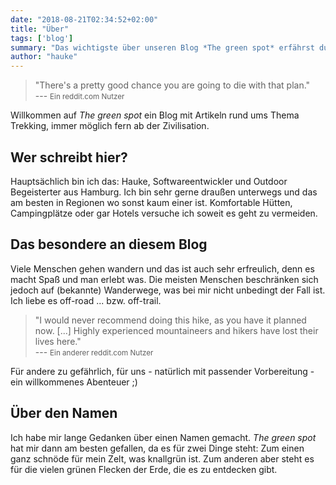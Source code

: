 ```yaml
---
date: "2018-08-21T02:34:52+02:00"
title: "Über"
tags: ['blog']
summary: "Das wichtigste über unseren Blog *The green spot* erfährst du hier."
author: "hauke"
---
```

> "There's a pretty good chance you are going to die with that plan."
> <br>--- <small>Ein reddit.com Nutzer</small>

Willkommen auf _The green spot_ ein Blog mit Artikeln rund ums Thema Trekking, immer möglich fern ab der Zivilisation.

## Wer schreibt hier?
Hauptsächlich bin ich das: Hauke, Softwareentwickler und Outdoor Begeisterter aus Hamburg.
Ich bin sehr gerne draußen unterwegs und das am besten in Regionen wo sonst kaum einer ist.
Komfortable Hütten, Campingplätze oder gar Hotels versuche ich soweit es geht zu vermeiden.

## Das besondere an diesem Blog
Viele Menschen gehen wandern und das ist auch sehr erfreulich, denn es macht Spaß und man erlebt was.
Die meisten Menschen beschränken sich jedoch auf (bekannte) Wanderwege, was bei mir nicht unbedingt der Fall ist.
Ich liebe es off-road ... bzw. off-trail.

> "I would never recommend doing this hike, as you have it planned now. [...] Highly experienced mountaineers and hikers have lost their lives here."
> <br>--- <small>Ein anderer reddit.com Nutzer</small>

Für andere zu gefährlich, für uns - natürlich mit passender Vorbereitung - ein willkommenes Abenteuer ;)

## Über den Namen
Ich habe mir lange Gedanken über einen Namen gemacht.
*The green spot* hat mir dann am besten gefallen, da es für zwei Dinge steht:
Zum einen ganz schnöde für mein Zelt, was knallgrün ist.
Zum anderen aber steht es für die vielen grünen Flecken der Erde, die es zu entdecken gibt.
